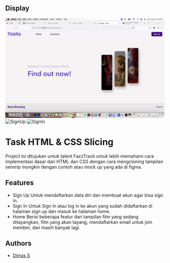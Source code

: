 ## Display
![Home](/photo/Homepage.png)
![SignUp](/photo/Signup.png)
![SignIn](/photo/Signin.png)
# Task HTML & CSS Slicing

Project ini ditujukan untuk talent FazzTrack untuk lebih memahami cara implementasi dasar dari HTML dan CSS dengan cara mengcloning tampilan semirip mungkin dengan contoh atau mock up yang ada di figma.


## Features
- Sign Up
Untuk mendaftarkan data diri dan membuat akun agar bisa sign in.
- Sign In
Untuk Sign In atau log in ke akun yang sudah didaftarkan di halaman sign up dan masuk ke halaman home.
- Home
Berisi beberapa featur dari tampilan film yang sedang ditayangkan, film yang akan tayang, mendaftarkan email untuk join member, dan masih banyak lagi.


## Authors

- [Dimas S](https://github.com/DIIM-AS)

